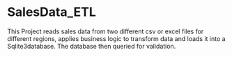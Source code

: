 # SalesData_ETL
This Project reads sales data from two different csv or excel files for different regions, applies business logic to transform data and loads it into a  Sqlite3database. The database then queried for validation.
